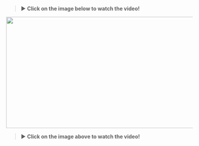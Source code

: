 > :arrow_forward: **Click on the image below to watch the video!**

[<img src="https://img.youtube.com/vi/2B4VF5nqhFs/maxresdefault.jpg" width="600" height="300"
/>](https://youtu.be/2B4VF5nqhFs?t=2)

> :arrow_forward: **Click on the image above to watch the video!**
